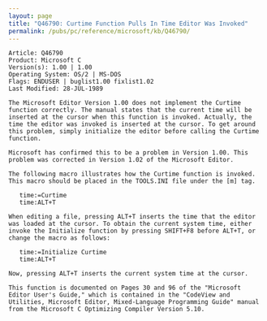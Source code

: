 ```yaml
---
layout: page
title: "Q46790: Curtime Function Pulls In Time Editor Was Invoked"
permalink: /pubs/pc/reference/microsoft/kb/Q46790/
---
```


	Article: Q46790
	Product: Microsoft C
	Version(s): 1.00 | 1.00
	Operating System: OS/2 | MS-DOS
	Flags: ENDUSER | buglist1.00 fixlist1.02
	Last Modified: 28-JUL-1989
	
	The Microsoft Editor Version 1.00 does not implement the Curtime
	function correctly. The manual states that the current time will be
	inserted at the cursor when this function is invoked. Actually, the
	time the editor was invoked is inserted at the cursor. To get around
	this problem, simply initialize the editor before calling the Curtime
	function.
	
	Microsoft has confirmed this to be a problem in Version 1.00. This
	problem was corrected in Version 1.02 of the Microsoft Editor.
	
	The following macro illustrates how the Curtime function is invoked.
	This macro should be placed in the TOOLS.INI file under the [m] tag.
	
	   time:=Curtime
	   time:ALT+T
	
	When editing a file, pressing ALT+T inserts the time that the editor
	was loaded at the cursor. To obtain the current system time, either
	invoke the Initialize function by pressing SHIFT+F8 before ALT+T, or
	change the macro as follows:
	
	   time:=Initialize Curtime
	   time:ALT+T
	
	Now, pressing ALT+T inserts the current system time at the cursor.
	
	This function is documented on Pages 30 and 96 of the "Microsoft
	Editor User's Guide," which is contained in the "CodeView and
	Utilities, Microsoft Editor, Mixed-Language Programming Guide" manual
	from the Microsoft C Optimizing Compiler Version 5.10.
